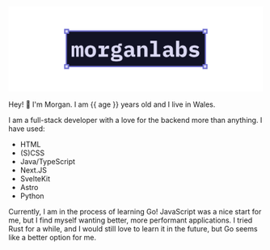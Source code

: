[![GitHub Profile README banner that reads "morganlabs"](./.github/assets/banner.svg)](https://morganlabs.dev)

Hey! 👋 I'm Morgan. I am {{ age }} years old and I live in Wales.

I am a full-stack developer with a love for the backend more than anything. I
have used:

* HTML
* (S)CSS
* Java/TypeScript
* Next.JS
* SvelteKit
* Astro
* Python

Currently, I am in the process of learning Go! JavaScript was a nice start for
me, but I find myself wanting better, more performant applications. I tried
Rust for a while, and I would still love to learn it in the future, but Go
seems like a better option for me.

